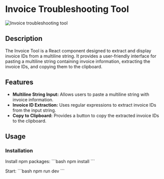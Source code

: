 
# Invoice Troubleshooting Tool 
![Invoice troubleshooting tool](https://i.ibb.co/s5rCvsM/troubleshootinvoice.png)
## Description

The Invoice Tool is a React component designed to extract and display invoice IDs from a multiline string. It provides a user-friendly interface for pasting a multiline string containing invoice information, extracting the invoice IDs, and copying them to the clipboard.

## Features

- **Multiline String Input:** Allows users to paste a multiline string with invoice information.
- **Invoice ID Extraction:** Uses regular expressions to extract invoice IDs from the input string.
- **Copy to Clipboard:** Provides a button to copy the extracted invoice IDs to the clipboard.

## Usage

### Installation

Install npm packages:
\`\`\`bash
npm install
\`\`\`

Start:
\`\`\`bash
npm run dev
\`\`\`
